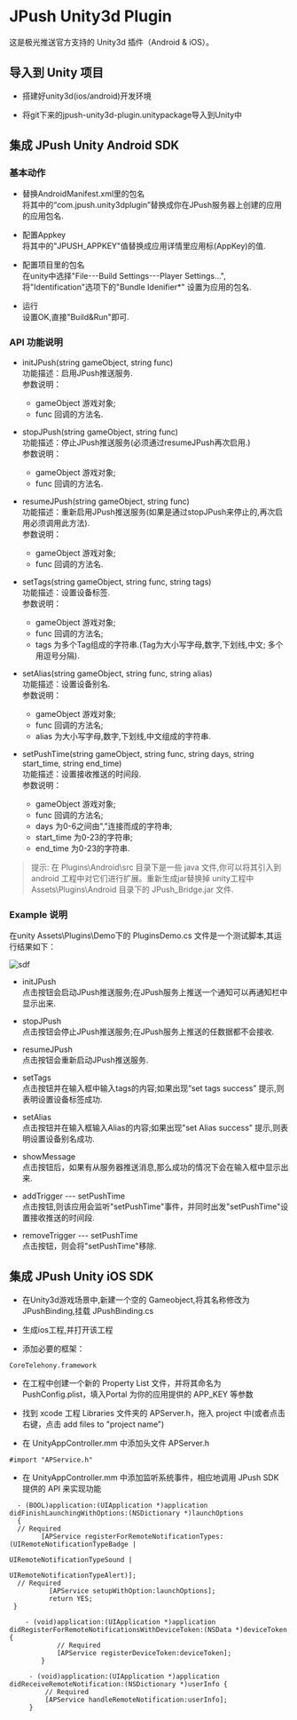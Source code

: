 JPush Unity3d Plugin
====================

这是极光推送官方支持的 Unity3d 插件（Android &amp; iOS）。

## 导入到 Unity 项目

* 搭建好unity3d(ios/android)开发环境

* 将git下来的jpush-unity3d-plugin.unitypackage导入到Unity中

## 集成 JPush Unity Android SDK

### 基本动作

* 替换AndroidManifest.xml里的包名  
  将其中的“com.jpush.unity3dplugin”替换成你在JPush服务器上创建的应用的应用包名.

* 配置Appkey  
  将其中的"JPUSH_APPKEY"值替换成应用详情里应用标(AppKey)的值.

* 配置项目里的包名  
  在unity中选择"File---Build Settings---Player Settings...",将"Identification"选项下的"Bundle Idenifier*" 设置为应用的包名.

* 运行  
  设置OK,直接"Build&Run"即可.


### API 功能说明

* initJPush(string gameObject, string func)  
  功能描述：启用JPush推送服务.  
  参数说明：  
  * gameObject 游戏对象; 
  * func 回调的方法名.
  
* stopJPush(string gameObject, string func)    
  功能描述：停止JPush推送服务(必须通过resumeJPush再次启用.)  
  参数说明：
  * gameObject 游戏对象;
  * func 回调的方法名.

* resumeJPush(string gameObject, string func)  
  功能描述：重新启用JPush推送服务(如果是通过stopJPush来停止的,再次启用必须调用此方法).  
  参数说明：
  * gameObject 游戏对象;
  * func 回调的方法名.

* setTags(string gameObject, string func, string tags)  
  功能描述：设置设备标签.  
  参数说明：
  * gameObject 游戏对象;
  * func 回调的方法名;
  * tags 为多个Tag组成的字符串.(Tag为大小写字母,数字,下划线,中文; 多个用逗号分隔).

* setAlias(string gameObject, string func, string alias)  
  功能描述：设置设备别名.  
  参数说明：
  * gameObject 游戏对象;
  * func 回调的方法名;
  * alias 为大小写字母,数字,下划线,中文组成的字符串.

* setPushTime(string gameObject, string func, string days, string start_time, string end_time)   
  功能描述：设置接收推送的时间段.  
  参数说明：
  * gameObject 游戏对象;
  * func 回调的方法名;
  * days 为0-6之间由","连接而成的字符串;  
  * start_time 为0-23的字符串;
  * end_time 为0-23的字符串.

> 提示: 在 Plugins\Android\src 目录下是一些 java 文件,你可以将其引入到 android 工程中对它们进行扩展。重新生成jar替换掉 unity工程中
 Assets\Plugins\Android 目录下的 JPush_Bridge.jar 文件.


### Example 说明

在unity Assets\Plugins\Demo下的 PluginsDemo.cs 文件是一个测试脚本,其运行结果如下：

  ![sdf](https://cloud.githubusercontent.com/assets/2249048/2829091/aa181b06-cf9e-11e3-91b5-f7bd83f1647d.png)

* initJPush  
点击按钮会启动JPush推送服务;在JPush服务上推送一个通知可以再通知栏中显示出来.

* stopJPush  
点击按钮会停止JPush推送服务;在JPush服务上推送的任数据都不会接收.

* resumeJPush  
点击按钮会重新启动JPush推送服务.

* setTags  
点击按钮并在输入框中输入tags的内容;如果出现“set tags success” 提示,则表明设置设备标签成功.

* setAlias  
点击按钮并在输入框输入Alias的内容;如果出现"set Alias success" 提示,则表明设置设备别名成功.

* showMessage  
点击按钮后，如果有从服务器推送消息,那么成功的情况下会在输入框中显示出来.

* addTrigger --- setPushTime  
点击按钮,则该应用会监听"setPushTime"事件，并同时出发"setPushTime"设置接收推送的时间段.

* removeTrigger --- setPushTime  
点击按钮，则会将"setPushTime"移除.


## 集成 JPush Unity iOS SDK

* 在Unity3d游戏场景中,新建一个空的 Gameobject,将其名称修改为JPushBinding,挂载 JPushBinding.cs

* 生成ios工程,并打开该工程

* 添加必要的框架：

```
CoreTelehony.framework
```
  
* 在工程中创建一个新的 Property List 文件，并将其命名为 PushConfig.plist，填入Portal 为你的应用提供的 APP_KEY 等参数
  
*  找到 xcode 工程 Libraries 文件夹的 APServer.h，拖入 project 中(或者点击右键，点击 add files to "project name")

* 在 UnityAppController.mm 中添加头文件 APServer.h

```
#import "APService.h"
```

* 在 UnityAppController.mm 中添加监听系统事件，相应地调用 JPush SDK 提供的 API 来实现功能

```
  - (BOOL)application:(UIApplication *)application didFinishLaunchingWithOptions:(NSDictionary *)launchOptions
  {
  // Required
        [APService registerForRemoteNotificationTypes:(UIRemoteNotificationTypeBadge |
                                                   UIRemoteNotificationTypeSound |
                                                   UIRemoteNotificationTypeAlert)];
  // Required
          [APService setupWithOption:launchOptions];
          return YES;
 }
```
```
  	- (void)application:(UIApplication *)application 	didRegisterForRemoteNotificationsWithDeviceToken:(NSData *)deviceToken {
      		// Required
      		[APService registerDeviceToken:deviceToken];
  		}
```
```	
 	 - (void)application:(UIApplication *)application 	didReceiveRemoteNotification:(NSDictionary *)userInfo {
     	 // Required
     	 [APService handleRemoteNotification:userInfo];
 	 }
```

